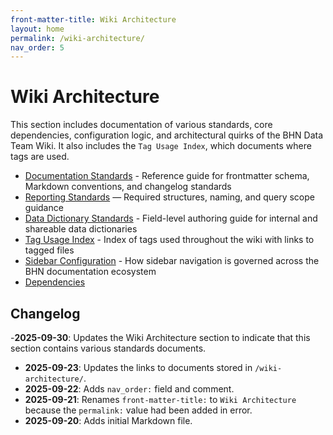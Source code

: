 ```yaml
---
front-matter-title: Wiki Architecture
layout: home
permalink: /wiki-architecture/
nav_order: 5
---
```


<!-- Folder-level landing page for /docs/wiki-architecture/ -->

# Wiki Architecture

This section includes documentation of various standards, core dependencies, configuration logic, and architectural quirks of the BHN Data Team Wiki. It also includes the `Tag Usage Index`, which documents where tags are used.

- [Documentation Standards]({{site.baseurl}}/documentation-standards/) - Reference guide for frontmatter schema, Markdown conventions, and changelog standards
- [Reporting Standards]({{site.baseurl}}/reporting-standards/) — Required structures, naming, and query scope guidance
- [Data Dictionary Standards]({{site.baseurl}}/data-dictionary-standards/) - Field-level authoring guide for internal and shareable data dictionaries
- [Tag Usage Index]({{site.baseurl}}/tag-usage-index/) - Index of tags used throughout the wiki with links to tagged files
- [Sidebar Configuration]({{site.baseurl}}/sidebar-config/) - How sidebar navigation is governed across the BHN documentation ecosystem
- [Dependencies]({{site.baseurl}}/dependencies/)

## Changelog

-**2025-09-30**: Updates the Wiki Architecture section to indicate that this section contains various standards documents.
- **2025-09-23**: Updates the links to documents stored in `/wiki-architecture/`.
- **2025-09-22**: Adds `nav_order:` field and comment.
- **2025-09-21**: Renames `front-matter-title:` to `Wiki Architecture` because the `permalink:` value had been added in error.
- **2025-09-20**: Adds initial Markdown file.
